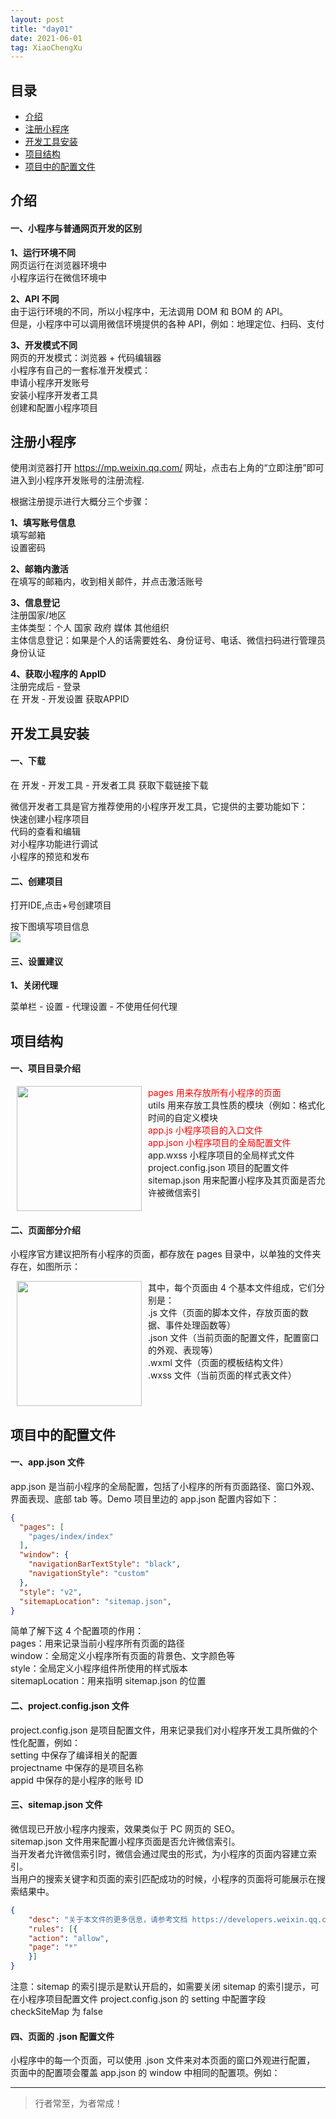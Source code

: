 ```yaml
---
layout: post
title: "day01"
date: 2021-06-01
tag: XiaoChengXu
---
```



## 目录
- [介绍](#content1)   
- [注册小程序](#content2)   
- [开发工具安装](#content3)   
- [项目结构](#content4)   
- [项目中的配置文件](#content5)   







<!-- ************************************************ -->
## <a id="content1">介绍</a>

#### **一、小程序与普通网页开发的区别**

**1、运行环境不同**    
网页运行在浏览器环境中    
小程序运行在微信环境中    


**2、API 不同**    
由于运行环境的不同，所以小程序中，无法调用 DOM 和 BOM 的 API。    
但是，小程序中可以调用微信环境提供的各种 API，例如：地理定位、扫码、支付     


**3、开发模式不同**    
网页的开发模式：浏览器 + 代码编辑器    
小程序有自己的一套标准开发模式：    
申请小程序开发账号   
安装小程序开发者工具    
创建和配置小程序项目    



<!-- ************************************************ -->
## <a id="content2">注册小程序</a>

使用浏览器打开 <a href="https://mp.weixin.qq.com/" target="_blank">https://mp.weixin.qq.com/</a> 网址，点击右上角的“立即注册”即可进入到小程序开发账号的注册流程.

根据注册提示进行大概分三个步骤：

**1、填写账号信息**   
填写邮箱   
设置密码    

**2、邮箱内激活**      
在填写的邮箱内，收到相关邮件，并点击激活账号       

**3、信息登记**   
注册国家/地区      
主体类型：个人  国家  政府  媒体  其他组织        
主体信息登记：如果是个人的话需要姓名、身份证号、电话、微信扫码进行管理员身份认证     

**4、获取小程序的 AppID**    
注册完成后  - 登录   
在 开发 - 开发设置 获取APPID     



<!-- ************************************************ -->
## <a id="content3">开发工具安装</a>

#### **一、下载**    
在 开发 - 开发工具 - 开发者工具 获取下载链接下载     

微信开发者工具是官方推荐使用的小程序开发工具，它提供的主要功能如下：    
快速创建小程序项目    
代码的查看和编辑   
对小程序功能进行调试   
小程序的预览和发布    

#### **二、创建项目**      
打开IDE,点击+号创建项目    

按下图填写项目信息    
<img src="/images/XiaoChengXu/1.png">

#### **三、设置建议**    

**1、关闭代理**   

菜单栏 - 设置 - 代理设置 - 不使用任何代理   



<!-- ************************************************ -->
## <a id="content4">项目结构</a>

#### **一、项目目录介绍**    
<div style="display:flex;flex-direction:row; justify-content:flex-start;">
    <img src="/images/XiaoChengXu/2.png" style="width:200px;margin:0px 10px;">
    <div>
        <span style="color:red;">pages 用来存放所有小程序的页面</span><br>
        utils 用来存放工具性质的模块（例如：格式化时间的自定义模块<br>
        <span style="color:red;">app.js 小程序项目的入口文件</span><br>
        <span style="color:red;">app.json 小程序项目的全局配置文件</span><br>
        app.wxss 小程序项目的全局样式文件<br>
        project.config.json 项目的配置文件<br>
        sitemap.json 用来配置小程序及其页面是否允许被微信索引<br>
    </div>
</div>


#### **二、页面部分介绍**   

小程序官方建议把所有小程序的页面，都存放在 pages 目录中，以单独的文件夹存在，如图所示：

<div style="display:flex;flex-direction:row; justify-content:flex-start;">
    <img src="/images/XiaoChengXu/3.png" style="width:200px;margin:0px 10px;">
    <div>
        其中，每个页面由 4 个基本文件组成，它们分别是：<br>
        .js 文件（页面的脚本文件，存放页面的数据、事件处理函数等）<br>
        .json 文件（当前页面的配置文件，配置窗口的外观、表现等）<br>
        .wxml 文件（页面的模板结构文件）<br>
        .wxss 文件（当前页面的样式表文件）<br>
    </div>
</div>


<!-- ************************************************ -->
## <a id="content5">项目中的配置文件</a>


#### **一、app.json 文件**    

app.json 是当前小程序的全局配置，包括了小程序的所有页面路径、窗口外观、界面表现、底部 tab 等。Demo 项目里边的 app.json 配置内容如下：

```json
{
  "pages": [
    "pages/index/index"
  ],
  "window": {
    "navigationBarTextStyle": "black",
    "navigationStyle": "custom"
  },
  "style": "v2",
  "sitemapLocation": "sitemap.json",
}
```

简单了解下这 4 个配置项的作用：   
pages：用来记录当前小程序所有页面的路径   
window：全局定义小程序所有页面的背景色、文字颜色等   
style：全局定义小程序组件所使用的样式版本   
sitemapLocation：用来指明 sitemap.json 的位置    

#### **二、project.config.json 文件**    

project.config.json 是项目配置文件，用来记录我们对小程序开发工具所做的个性化配置，例如：   
setting 中保存了编译相关的配置   
projectname 中保存的是项目名称   
appid 中保存的是小程序的账号 ID   

#### **三、sitemap.json 文件**    
微信现已开放小程序内搜索，效果类似于 PC 网页的 SEO。     
sitemap.json 文件用来配置小程序页面是否允许微信索引。     
当开发者允许微信索引时，微信会通过爬虫的形式，为小程序的页面内容建立索引。    
当用户的搜索关键字和页面的索引匹配成功的时候，小程序的页面将可能展示在搜索结果中。   
   
```json
{
    "desc": "关于本文件的更多信息，请参考文档 https://developers.weixin.qq.com/miniprogram/dev/framework/sitemap.html",
    "rules": [{
    "action": "allow",
    "page": "*"
    }]
}
```

注意：sitemap 的索引提示是默认开启的，如需要关闭 sitemap 的索引提示，可在小程序项目配置文件 project.config.json 的 setting 中配置字段 checkSiteMap 为 false


#### **四、页面的 .json 配置文件**   

小程序中的每一个页面，可以使用 .json 文件来对本页面的窗口外观进行配置，    
页面中的配置项会覆盖 app.json 的 window 中相同的配置项。例如：    










----------
>  行者常至，为者常成！


